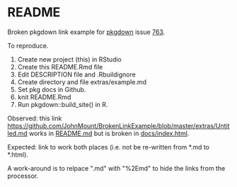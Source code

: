 README
================

Broken pkgdown link example for [pkgdown](https://github.com/r-lib/pkgdown) issue [763](https://github.com/r-lib/pkgdown/issues/763).

To reproduce.

1.  Create new project (this) in RStudio
2.  Create this README.Rmd file
3.  Edit DESCRIPTION file and .Rbuildignore
4.  Create directory and file extras/example.md
5.  Set pkg docs in Github.
6.  knit README.Rmd
7.  Run pkgdown::build\_site() in R.

Observed: this link <https://github.com/JohnMount/BrokenLinkExample/blob/master/extras/Untitled.md> works in [README.md](https://github.com/JohnMount/BrokenLinkExample/blob/master/README.md) but is broken in [docs/index.html](https://johnmount.github.io/BrokenLinkExample/).

Expected: link to work both places (i.e. not be re-written from *.md to *.html).

A work-around is to relpace ".md" with "%2Emd" to hide the links from the processor.
